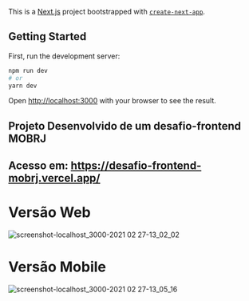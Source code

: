 This is a [Next.js](https://nextjs.org/) project bootstrapped with [`create-next-app`](https://github.com/vercel/next.js/tree/canary/packages/create-next-app).

## Getting Started

First, run the development server:

```bash
npm run dev
# or
yarn dev
```

Open [http://localhost:3000](http://localhost:3000) with your browser to see the result.


## Projeto Desenvolvido de um desafio-frontend MOBRJ

## Acesso em: https://desafio-frontend-mobrj.vercel.app/


# Versão Web
![screenshot-localhost_3000-2021 02 27-13_02_02](https://user-images.githubusercontent.com/30050630/109392638-02437880-78fc-11eb-9400-dbe2468e3f6f.png)


# Versão Mobile
![screenshot-localhost_3000-2021 02 27-13_05_16](https://user-images.githubusercontent.com/30050630/109392712-6c5c1d80-78fc-11eb-907f-2abbb479ee8b.png)
